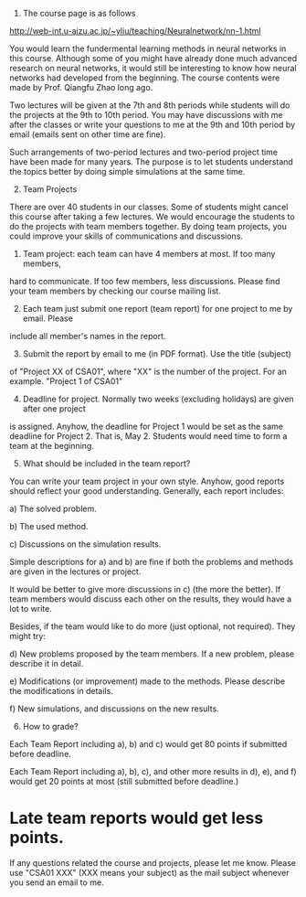 

1. The course page is as follows


http://web-int.u-aizu.ac.jp/~yliu/teaching/Neuralnetwork/nn-1.html

You would learn the fundermental learning methods in neural networks
in this course. Although some of you might have already done much advanced research 
on neural networks, it would still be interesting to know how neural networks had
developed from the beginning. The course contents were made by Prof. Qiangfu Zhao long ago.

Two lectures will be given at the 7th and 8th periods while students will do the projects 
at the 9th to 10th period. You may have discussions with me after the classes or write
your questions to me at the 9th and 10th period by email (emails sent on other time are fine).

Such arrangements of two-period lectures and two-period project time have
been made for many years. The purpose is to let students understand the
topics better by doing simple simulations at the same time.

2. Team Projects


There are over 40 students in our classes. Some of students might cancel this course after taking 
a few lectures. We would encourage the students to do the projects with team members together. 
By doing team projects, you could improve your skills of communications and discussions.

1) Team project: each team can have 4 members at most. If too many members, 

hard to communicate. If too few members, less discussions. Please find your
team members by checking our course mailing list.

2) Each team just submit one report (team report) for one project to me by email. Please 

include all member's names in the report.

3) Submit the report by email to me (in PDF format). Use the title (subject) 

of "Project XX of CSA01", where "XX" is the number of the project. For an example.
"Project 1 of CSA01"

4) Deadline for project. Normally two weeks (excluding holidays) are given after one project

is assigned. Anyhow, the deadline for Project 1 would be set as the same deadline for
Project 2. That is, May 2. Students would need time to form a team at the beginning. 

5) What should be included in the team report?


You can write your team project in your own style. Anyhow, good reports
should reflect your good understanding. Generally, each report includes:

a) The solved problem. 

b) The used method. 

c) Discussions on the simulation results.

Simple descriptions for a) and b) are fine if both the problems and methods are given in the lectures 
or project.

It would be better to give more discussions in c) (the more the better). If team members would discuss 
each other on the results, they would have a lot to write. 

Besides, if the team would like to do more (just optional, not required). They might try:

d) New problems proposed by the team members. If a new problem, please describe it in detail.

e) Modifications (or improvement) made to the methods. Please describe the modifications in details.

f) New simulations, and discussions on the new results.

6) How to grade? 


Each Team Report including a), b) and c) would get 80 points if submitted before deadline.

Each Team Report including a), b), c), and other more results in d), e), and f) would get 20 points at most
(still submitted before deadline.)

Late team reports would get less points.
=======================================================

If any questions related the course and projects, please let me know. Please use "CSA01 XXX" (XXX means your subject) 
as the mail subject whenever you send an email to me.

